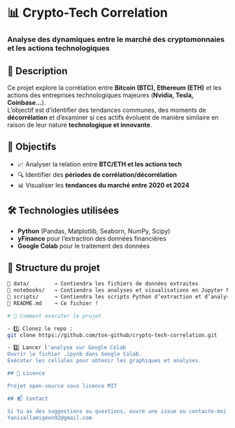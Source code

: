 # 📊 Crypto-Tech Correlation

### Analyse des dynamiques entre le marché des cryptomonnaies et les actions technologiques

## 📝 Description

Ce projet explore la corrélation entre **Bitcoin (BTC), Ethereum (ETH)** et les actions des entreprises technologiques majeures (**Nvidia, Tesla, Coinbase…**).  
L’objectif est d’identifier des tendances communes, des moments de **décorrélation** et d’examiner si ces actifs évoluent de manière similaire en raison de leur nature **technologique et innovante**.

## 📌 Objectifs

- 📈 Analyser la relation entre **BTC/ETH et les actions tech**
- 🔍 Identifier des **périodes de corrélation/décorrélation**
- 📊 Visualiser les **tendances du marché entre 2020 et 2024**

## 🛠️ Technologies utilisées

- **Python** (Pandas, Matplotlib, Seaborn, NumPy, Scipy)
- **yFinance** pour l’extraction des données financières
- **Google Colab** pour le traitement des données

## 📂 Structure du projet

```bash
📁 data/        → Contiendra les fichiers de données extraites
📁 notebooks/   → Contiendra les analyses et visualisations en Jupyter Notebook
📁 scripts/     → Contiendra les scripts Python d’extraction et d’analyse
📄 README.md    → Ce fichier !

# 🚀 Comment exécuter le projet

- 1️⃣ Clonez le repo :
git clone https://github.com/ton-github/crypto-tech-correlation.git

- 2️⃣ Lancer l'analyse sur Google Colab
Ouvrir le fichier .ipynb dans Google Colab.
Exécuter les cellules pour obtenir les graphiques et analyses.

## 📄 Licence

Projet open-source sous licence MIT

## 📬 Contact

Si tu as des suggestions ou questions, ouvre une issue ou contacte-moi !
Yanisallamigeon92@gmail.com
